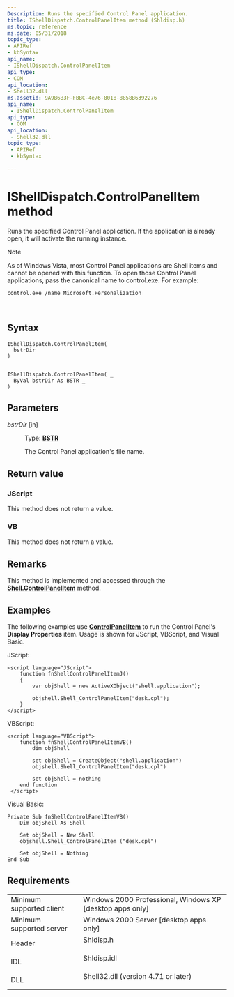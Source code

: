 ```yaml
---
Description: Runs the specified Control Panel application.
title: IShellDispatch.ControlPanelItem method (Shldisp.h)
ms.topic: reference
ms.date: 05/31/2018
topic_type: 
- APIRef
- kbSyntax
api_name: 
- IShellDispatch.ControlPanelItem
api_type: 
- COM
api_location: 
- Shell32.dll
ms.assetid: 9A9B6B3F-FBBC-4e76-8018-8858B6392276
api_name: 
 - IShellDispatch.ControlPanelItem
api_type: 
 - COM
api_location: 
 - Shell32.dll
topic_type: 
 - APIRef
 - kbSyntax

---
```


# IShellDispatch.ControlPanelItem method

Runs the specified Control Panel application. If the application is already open, it will activate the running instance.

> [!Note]  
> As of Windows Vista, most Control Panel applications are Shell items and cannot be opened with this function. To open those Control Panel applications, pass the canonical name to control.exe. For example:
>
> ``` syntax
> control.exe /name Microsoft.Personalization
> ```

 

## Syntax


```JScript
IShellDispatch.ControlPanelItem(
  bstrDir
)
```


```VB

IShellDispatch.ControlPanelItem( _
  ByVal bstrDir As BSTR _
)
```





## Parameters

<dl> <dt>

*bstrDir* \[in\]
</dt> <dd>

Type: **[**BSTR**](https://msdn.microsoft.com/library/ms221069(v=VS.71).aspx)**

The Control Panel application's file name.

</dd> </dl>

## Return value

### JScript

This method does not return a value.

### VB

This method does not return a value.

## Remarks

This method is implemented and accessed through the [**Shell.ControlPanelItem**](shell-controlpanelitem.md) method.

## Examples

The following examples use [**ControlPanelItem**](shell-controlpanelitem.md) to run the Control Panel's **Display Properties** item. Usage is shown for JScript, VBScript, and Visual Basic.

JScript:


```JScript
<script language="JScript">
    function fnShellControlPanelItemJ()
    {
        var objShell = new ActiveXObject("shell.application");
        
        objshell.Shell_ControlPanelItem("desk.cpl");
    }
</script>
```



VBScript:


```VB
<script language="VBScript">
    function fnShellControlPanelItemVB()
        dim objShell
        
        set objShell = CreateObject("shell.application")
        objshell.Shell_ControlPanelItem("desk.cpl")
       
        set objShell = nothing
    end function
 </script>
```



Visual Basic:


```VB
Private Sub fnShellControlPanelItemVB()
    Dim objShell As Shell
    
    Set objShell = New Shell
    objshell.Shell_ControlPanelItem ("desk.cpl")
    
    Set objShell = Nothing
End Sub
```



## Requirements



|                                     |                                                                                                                |
|-------------------------------------|----------------------------------------------------------------------------------------------------------------|
| Minimum supported client<br/> | Windows 2000 Professional, Windows XP \[desktop apps only\]<br/>                                         |
| Minimum supported server<br/> | Windows 2000 Server \[desktop apps only\]<br/>                                                           |
| Header<br/>                   | <dl> <dt>Shldisp.h</dt> </dl>                           |
| IDL<br/>                      | <dl> <dt>Shldisp.idl</dt> </dl>                         |
| DLL<br/>                      | <dl> <dt>Shell32.dll (version 4.71 or later)</dt> </dl> |



 

 




